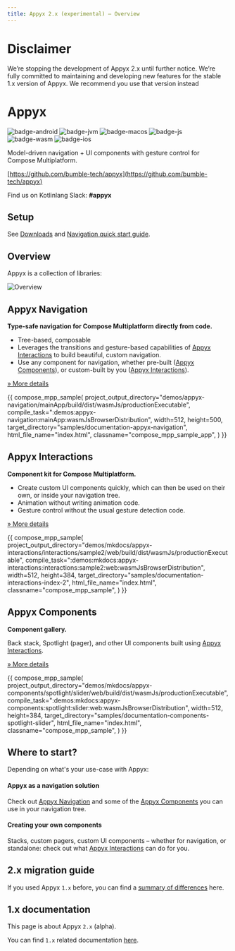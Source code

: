 ```yaml
---
title: Appyx 2.x (experimental) – Overview
---
```


# Disclaimer

We’re stopping the development of Appyx 2.x until further notice. We’re fully committed to maintaining and developing new features for the stable 1.x version of Appyx. We recommend you use that version instead

# Appyx

![badge-android](https://img.shields.io/badge/platform-android-brightgreen)
![badge-jvm](https://img.shields.io/badge/platform-jvm-orange)
![badge-macos](https://img.shields.io/badge/platform-macos-purple)
![badge-js](https://img.shields.io/badge/platform-js-yellow)
![badge-wasm](https://img.shields.io/badge/platform-wasm-teal)
![badge-ios](https://img.shields.io/badge/platform-ios-lightgray)



Model-driven navigation + UI components with gesture control for Compose Multiplatform.

[https://github.com/bumble-tech/appyx](https://github.com/bumble-tech/appyx)

Find us on Kotlinlang Slack: **#appyx**


## Setup

See [Downloads](releases/downloads.md) and [Navigation quick start guide](navigation/quick-start.md).

## Overview

Appyx is a collection of libraries:

![Overview](/appyx/assets/overview.png)


## Appyx Navigation

**Type-safe navigation for Compose Multiplatform directly from code.**

- Tree-based, composable
- Leverages the transitions and gesture-based capabilities of [Appyx Interactions](interactions/index.md) to build beautiful, custom navigation.
- Use any component for navigation, whether pre-built ([Appyx Components](components/index.md)), or custom-built by you ([Appyx Interactions](interactions/index.md)).

[» More details](navigation/index.md)

{{
    compose_mpp_sample(
        project_output_directory="demos/appyx-navigation/mainApp/build/dist/wasmJs/productionExecutable",
        compile_task=":demos:appyx-navigation:mainApp:wasmJsBrowserDistribution",
        width=512,
        height=500,
        target_directory="samples/documentation-appyx-navigation",
        html_file_name="index.html",
        classname="compose_mpp_sample_app",
    )
}}


## Appyx Interactions

**Component kit for Compose Multiplatform.**

- Create custom UI components quickly, which can then be used on their own, or inside your navigation tree.
- Animation without writing animation code.
- Gesture control without the usual gesture detection code.

[» More details](interactions/index.md)

{{
    compose_mpp_sample(
        project_output_directory="demos/mkdocs/appyx-interactions/interactions/sample2/web/build/dist/wasmJs/productionExecutable",
        compile_task=":demos:mkdocs:appyx-interactions:interactions:sample2:web:wasmJsBrowserDistribution",
        width=512,
        height=384,
        target_directory="samples/documentation-interactions-index-2",
        html_file_name="index.html",
        classname="compose_mpp_sample",
    )
}}


## Appyx Components

**Component gallery.** 

Back stack, Spotlight (pager), and other UI components built using [Appyx Interactions](interactions/index.md).

[» More details](components/index.md)

{{
    compose_mpp_sample(
        project_output_directory="demos/mkdocs/appyx-components/spotlight/slider/web/build/dist/wasmJs/productionExecutable",
        compile_task=":demos:mkdocs:appyx-components:spotlight:slider:web:wasmJsBrowserDistribution",
        width=512,
        height=384,
        target_directory="samples/documentation-components-spotlight-slider",
        html_file_name="index.html",
        classname="compose_mpp_sample",
    )
}}


## Where to start? 

Depending on what's your use-case with Appyx:

#### Appyx as a navigation solution

Check out [Appyx Navigation](navigation/index.md) and some of the [Appyx Components](components/index.md) you can use in your navigation tree.


#### Creating your own components

Stacks, custom pagers, custom UI components – whether for navigation, or standalone: check out what [Appyx Interactions](interactions/index.md) can do for you.



## 2.x migration guide

If you used Appyx `1.x` before, you can find a [summary of differences](migrationguide.md) here.


## 1.x documentation

This page is about Appyx `2.x` (alpha).

You can find `1.x` related documentation [here](../1.x/index.md).

